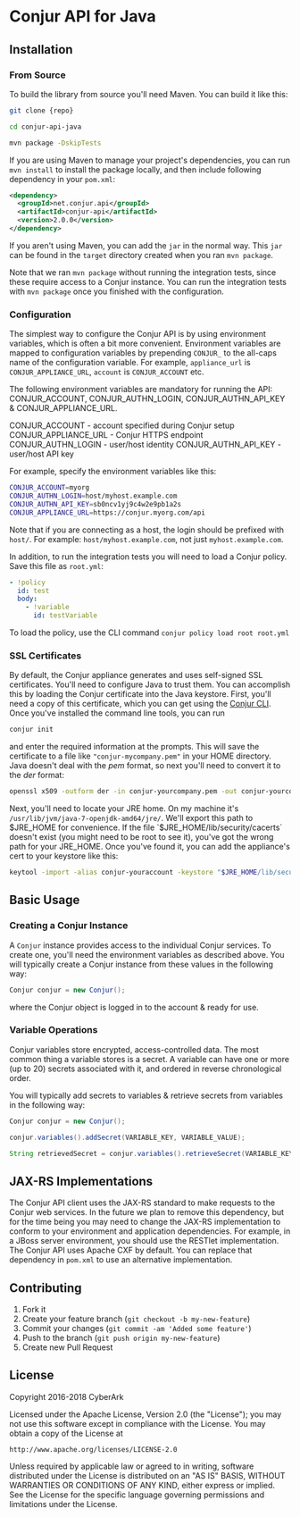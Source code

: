 Conjur API for Java
===================

## Installation

### From Source

To build the library from source you'll need Maven.  You can build it like this:

```bash
git clone {repo}

cd conjur-api-java

mvn package -DskipTests

```

If you are using Maven to manage your project's dependencies, you can run `mvn install` to install the package locally, and then include following dependency in your `pom.xml`:

```xml
<dependency>
  <groupId>net.conjur.api</groupId>
  <artifactId>conjur-api</artifactId>
  <version>2.0.0</version>
</dependency>
```

If you aren't using Maven, you can add the `jar` in the normal way. This `jar` can be found in
the `target` directory created when you ran `mvn package`.

Note that we ran `mvn package` without running the integration tests, since these require access to a Conjur instance. You can run the 
integration tests with `mvn package` once you finished with the configuration.

### Configuration

The simplest way to configure the Conjur API is by using environment variables, which is often a bit more convenient. 
Environment variables are mapped to configuration variables by prepending `CONJUR_` to the all-caps name of the 
configuration variable. For example, `appliance_url` is `CONJUR_APPLIANCE_URL`, `account` is `CONJUR_ACCOUNT` etc.  

The following environment variables are mandatory for running the API: CONJUR_ACCOUNT, CONJUR_AUTHN_LOGIN, CONJUR_AUTHN_API_KEY & CONJUR_APPLIANCE_URL.

CONJUR_ACCOUNT - account specified during Conjur setup
CONJUR_APPLIANCE_URL - Conjur HTTPS endpoint
CONJUR_AUTHN_LOGIN - user/host identity
CONJUR_AUTHN_API_KEY - user/host API key

For example, specify the environment variables like this:

```bash
CONJUR_ACCOUNT=myorg
CONJUR_AUTHN_LOGIN=host/myhost.example.com
CONJUR_AUTHN_API_KEY=sb0ncv1yj9c4w2e9pb1a2s
CONJUR_APPLIANCE_URL=https://conjur.myorg.com/api
```

Note that if you are connecting as a host, the login should be prefixed with `host/`. For example: `host/myhost.example.com`,
not just `myhost.example.com`.

In addition, to run the integration tests you will need to load a Conjur policy. Save this file as `root.yml`:

```yaml
- !policy
  id: test
  body:
    - !variable
      id: testVariable
```

To load the policy, use the CLI command `conjur policy load root root.yml`

### SSL Certificates

By default, the Conjur appliance generates and uses self-signed SSL certificates. You'll need to configure
Java to trust them. You can accomplish this by loading the Conjur certificate into the Java keystore.
First, you'll need a copy of this certificate, which you can get using the [Conjur CLI](https://developer.conjur.net/cli).
Once you've installed the command line tools, you can run

```bash
conjur init
```

and enter the required information at the prompts.  This will save the certificate to a file like `"conjur-mycompany.pem"`
in your HOME directory.  Java doesn't deal with the *pem* format, so next you'll need to convert it to the *der* format:

```bash
openssl x509 -outform der -in conjur-yourcompany.pem -out conjur-yourcompany.der
```

Next, you'll need to locate your JRE home.   On my machine it's `/usr/lib/jvm/java-7-openjdk-amd64/jre/`.  We'll export
this path to $JRE_HOME for convenience. If the file `$JRE_HOME/lib/security/cacerts` doesn't exist (you might need to be
root to see it), you've got the wrong path for your JRE_HOME.  Once you've found it, you can add the appliance's cert
to your keystore like this:

```bash
keytool -import -alias conjur-youraccount -keystore "$JRE_HOME/lib/security/cacerts"  -file ./conjur-youraccount.der
```

## Basic Usage

### Creating a Conjur Instance

A `Conjur` instance provides access to the individual Conjur services. To create one, you'll need the environment
variables as described above. You will typically create a Conjur instance from these values in the following way:

```java
Conjur conjur = new Conjur();

```

where the Conjur object is logged in to the account & ready for use.


### Variable Operations

Conjur variables store encrypted, access-controlled data. The most common thing a variable stores is a secret.
A variable can have one or more (up to 20) secrets associated with it, and ordered in reverse chronological order.

You will typically add secrets to variables & retrieve secrets from variables in the following way:

```java
Conjur conjur = new Conjur();

conjur.variables().addSecret(VARIABLE_KEY, VARIABLE_VALUE);

String retrievedSecret = conjur.variables().retrieveSecret(VARIABLE_KEY);
```


## JAX-RS Implementations

The Conjur API client uses the JAX-RS standard to make requests to the Conjur web services.  In the future we plan to
remove this dependency, but for the time being you may need to change the JAX-RS implementation to conform to your
environment and application dependencies.  For example, in a JBoss server environment, you should use the RESTlet
implementation.  The Conjur API uses Apache CXF by default.  You can replace that dependency in `pom.xml` to use an
alternative implementation.

## Contributing

1. Fork it
2. Create your feature branch (`git checkout -b my-new-feature`)
3. Commit your changes (`git commit -am 'Added some feature'`)
4. Push to the branch (`git push origin my-new-feature`)
5. Create new Pull Request

## License

Copyright 2016-2018 CyberArk

Licensed under the Apache License, Version 2.0 (the "License");
you may not use this software except in compliance with the License.
You may obtain a copy of the License at

    http://www.apache.org/licenses/LICENSE-2.0

Unless required by applicable law or agreed to in writing, software
distributed under the License is distributed on an "AS IS" BASIS,
WITHOUT WARRANTIES OR CONDITIONS OF ANY KIND, either express or implied.
See the License for the specific language governing permissions and
limitations under the License.
